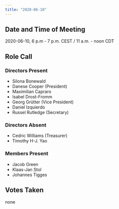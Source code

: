 ```yaml
---
title: "2020-06-10"
---
```


## Date and Time of Meeting
2020-06-10, 6 p.m - 7 p.m. CEST / 11 a.m. - noon CDT

## Role Call

### Directors Present

* Silona Bonewald
* Danese Cooper (President)
* Maximilian Capraro
* Isabel Drost-Fromm
* Georg Grütter (Vice President)
* Daniel Izquierdo
* Russel Rutledge (Secretary)

### Directors Absent

* Cedric Williams (Treasurer)
* Timothy H-J. Yao

### Members Present
* Jacob Green
* Klaas-Jan Stol
* Johannes Tigges

## Votes Taken
none